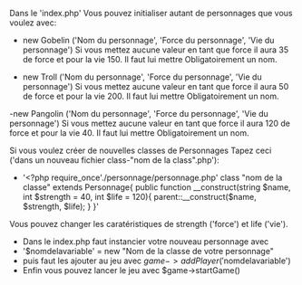 Dans le 'index.php' 
Vous pouvez initialiser autant de personnages que vous voulez avec: 

- new Gobelin ('Nom du personnage', 'Force du personnage', 'Vie du personnage')
    Si vous mettez aucune valeur en tant que force il aura 35 de force et pour la vie 150. 
    Il faut lui mettre Obligatoirement un nom.

- new Troll ('Nom du personnage', 'Force du personnage', 'Vie du personnage')
    Si vous mettez aucune valeur en tant que force il aura 50 de force et pour la vie 200. 
    Il faut lui mettre Obligatoirement un nom.

-new Pangolin ('Nom du personnage', 'Force du personnage', 'Vie du personnage')
    Si vous mettez aucune valeur en tant que force il aura 120 de force et pour la vie 40. 
    Il faut lui mettre Obligatoirement un nom.


Si vous voulez créer de nouvelles classes de Personnages 
Tapez ceci ('dans un nouveau fichier class-"nom de la class".php'): 
- '<?php 
require_once'./personnage/personnage.php'
class "nom de la classe" extends Personnage{
    public function __construct(string $name, int $strength = 40, int $life = 120){
        parent::__construct($name, $strength, $life);
    }
}' 

Vous pouvez changer les caratéristiques de strength ('force') et life ('vie').

- Dans le index.php faut instancier votre nouveau personnage avec 
- '$nomdelavariable' = new "Nom de la classe de votre personnage"
- puis faut les ajouter au jeu avec $game->addPlayer('$nomdelavariable')
- Enfin vous pouvez lancer le jeu avec $game->startGame()